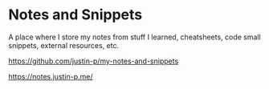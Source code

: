 # Notes and Snippets

A place where I store my notes from stuff I learned, cheatsheets, code small snippets, external resources, etc.

https://github.com/justin-p/my-notes-and-snippets

https://notes.justin-p.me/

